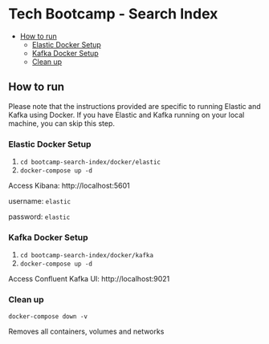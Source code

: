 # Tech Bootcamp - Search Index

- [How to run](#how-to-run)
    - [Elastic Docker Setup](#elastic-docker-setup)
    - [Kafka Docker Setup](#kafka-docker-setup)
    - [Clean up](#clean-up)


## How to run
Please note that the instructions provided are specific to running Elastic and Kafka using Docker. If you have Elastic and Kafka running on your local machine, you can skip this step.

### Elastic Docker Setup
1. `cd bootcamp-search-index/docker/elastic`
2. `docker-compose up -d`

Access Kibana: http://localhost:5601

username: `elastic`

password: `elastic`

### Kafka Docker Setup
1. `cd bootcamp-search-index/docker/kafka`
2. `docker-compose up -d`

Access Confluent Kafka UI: http://localhost:9021

###  Clean up
`docker-compose down -v`

Removes all containers, volumes and networks